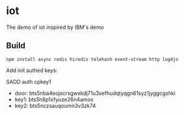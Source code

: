 # iot
The demo of iot inspired by IBM's demo

## Build
```
npm install async redis hiredis telehash event-stream http log4js
```

Add init authed keys:

SADD auth cpkey1

- door: bts5nba4eojxcrxgwxkdj71u3sefhudqtyqgn61syz1jyggcgshki
- key1: bts5h8p1xfyuze26n4amos
- key2: bts5nczsauqoumn3v3zk74
